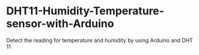 # DHT11-Humidity-Temperature-sensor-with-Arduino
Detect the reading for temperature and humidity by using Arduino and DHT 11

